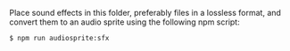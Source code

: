 Place sound effects in this folder, preferably files in a lossless format, and
convert them to an audio sprite using the following npm script:

```sh
$ npm run audiosprite:sfx
```
